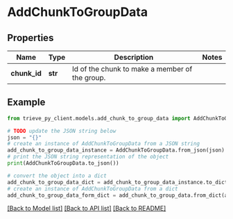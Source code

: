 # AddChunkToGroupData


## Properties

Name | Type | Description | Notes
------------ | ------------- | ------------- | -------------
**chunk_id** | **str** | Id of the chunk to make a member of the group. | 

## Example

```python
from trieve_py_client.models.add_chunk_to_group_data import AddChunkToGroupData

# TODO update the JSON string below
json = "{}"
# create an instance of AddChunkToGroupData from a JSON string
add_chunk_to_group_data_instance = AddChunkToGroupData.from_json(json)
# print the JSON string representation of the object
print(AddChunkToGroupData.to_json())

# convert the object into a dict
add_chunk_to_group_data_dict = add_chunk_to_group_data_instance.to_dict()
# create an instance of AddChunkToGroupData from a dict
add_chunk_to_group_data_form_dict = add_chunk_to_group_data.from_dict(add_chunk_to_group_data_dict)
```
[[Back to Model list]](../README.md#documentation-for-models) [[Back to API list]](../README.md#documentation-for-api-endpoints) [[Back to README]](../README.md)


